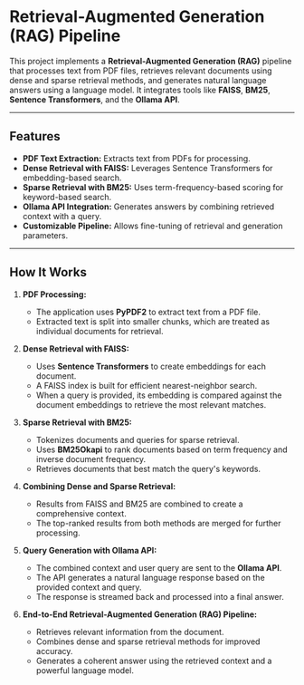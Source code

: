 # Retrieval-Augmented Generation (RAG) Pipeline

This project implements a **Retrieval-Augmented Generation (RAG)** pipeline that processes text from PDF files, retrieves relevant documents using dense and sparse retrieval methods, and generates natural language answers using a language model. It integrates tools like **FAISS**, **BM25**, **Sentence Transformers**, and the **Ollama API**.

---

## Features

- **PDF Text Extraction:** Extracts text from PDFs for processing.
- **Dense Retrieval with FAISS:** Leverages Sentence Transformers for embedding-based search.
- **Sparse Retrieval with BM25:** Uses term-frequency-based scoring for keyword-based search.
- **Ollama API Integration:** Generates answers by combining retrieved context with a query.
- **Customizable Pipeline:** Allows fine-tuning of retrieval and generation parameters.

---

## How It Works

1. **PDF Processing:**
   - The application uses **PyPDF2** to extract text from a PDF file.
   - Extracted text is split into smaller chunks, which are treated as individual documents for retrieval.

2. **Dense Retrieval with FAISS:**
   - Uses **Sentence Transformers** to create embeddings for each document.
   - A FAISS index is built for efficient nearest-neighbor search.
   - When a query is provided, its embedding is compared against the document embeddings to retrieve the most relevant matches.

3. **Sparse Retrieval with BM25:**
   - Tokenizes documents and queries for sparse retrieval.
   - Uses **BM25Okapi** to rank documents based on term frequency and inverse document frequency.
   - Retrieves documents that best match the query's keywords.

4. **Combining Dense and Sparse Retrieval:**
   - Results from FAISS and BM25 are combined to create a comprehensive context.
   - The top-ranked results from both methods are merged for further processing.

5. **Query Generation with Ollama API:**
   - The combined context and user query are sent to the **Ollama API**.
   - The API generates a natural language response based on the provided context and query.
   - The response is streamed back and processed into a final answer.

6. **End-to-End Retrieval-Augmented Generation (RAG) Pipeline:**
   - Retrieves relevant information from the document.
   - Combines dense and sparse retrieval methods for improved accuracy.
   - Generates a coherent answer using the retrieved context and a powerful language model.
